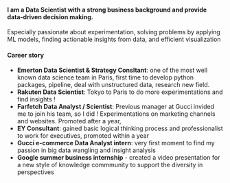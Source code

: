 #### I am a Data Scientist with a strong business background and provide data-driven decision making.
Especially passionate about experimentation, solving problems by applying ML models, finding actionable insights from data, and efficient visualization <br>
#### Career story
- **Emerton Data Scientist & Strategy Consltant**: one of the most well known data science team in Paris, first time to develop python packages, pipeline, deal with unstructured data, research new field. 
- **Rakuten Data Scientist**: Tokyo to Paris to do more experimentations and find insights !
- **Farfetch Data Analyst / Scientist**: Previous manager at Gucci invided me to join his team, so I did ! Experimentations on marketing channels and websites. Promoted after a year,  
- **EY Consultant**: gained basic logical thinking process and professionalist to work for executives, promoted within a year
- **Gucci e-commerce Data Analyst intern**: very first moment to find my passion in big data wangling and insight analysis
- **Google summer business internship** - created a video presentation for a new style of knowledge commmunity to support the diversity in perspectives

<!--
**cnai-ds/cnai-ds** is a ✨ _special_ ✨ repository because its `README.md` (this file) appears on your GitHub profile.

Here are some ideas to get you started:

- 🔭 I’m currently working on ...
- 🌱 I’m currently learning ...
- 👯 I’m looking to collaborate on ...
- 🤔 I’m looking for help with ...
- 💬 Ask me about ...
- 📫 How to reach me: ...
- 😄 Pronouns: ...
- ⚡ Fun fact: ...
-->
